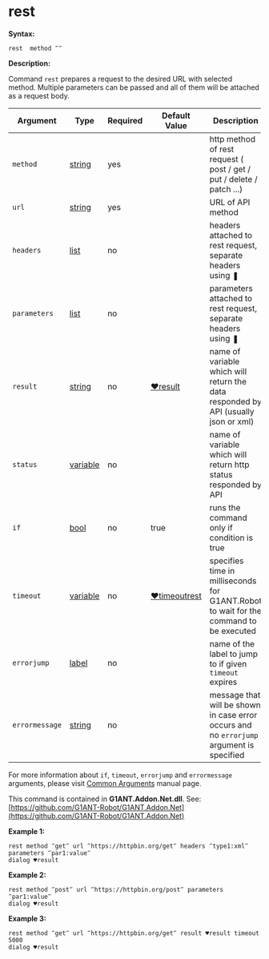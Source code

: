 # rest

**Syntax:**

```G1ANT
rest  method ‴‴
```

**Description:**

Command `rest` prepares a request to the desired URL with selected method. Multiple parameters can be passed and all of them will be attached as a request body.

| Argument | Type | Required | Default Value | Description |
| -------- | ---- | -------- | ------------- | ----------- |
|`method`| [string](https://github.com/G1ANT-Robot/G1ANT.Manual/blob/master/G1ANT-Language/Structures/string.md) | yes |  | http method of rest request ( post / get / put / delete / patch ...)|
|`url`| [string](https://github.com/G1ANT-Robot/G1ANT.Manual/blob/master/G1ANT-Language/Structures/string.md)  | yes|  | URL of API method |
|`headers`| [list](https://github.com/G1ANT-Robot/G1ANT.Manual/blob/master/G1ANT-Language/Structures/list.md)  | no |  |headers attached to rest request, separate headers using ❚ |
|`parameters`| [list](https://github.com/G1ANT-Robot/G1ANT.Manual/blob/master/G1ANT-Language/Structures/list.md)  | no |  | parameters attached to rest request, separate headers using ❚ |
|`result`| [string](https://github.com/G1ANT-Robot/G1ANT.Manual/blob/master/G1ANT-Language/Structures/string.md)  | no |  [♥result](https://github.com/G1ANT-Robot/G1ANT.Manual/blob/master/G1ANT-Language/Common-Arguments.md)  |name of variable which will return the data responded by API (usually json or xml) |
|`status`| [variable](https://github.com/G1ANT-Robot/G1ANT.Manual/blob/master/G1ANT-Language/Special-Characters/variable.md)  | no | |name of variable which will return http status responded by API  |
|`if`| [bool](https://github.com/G1ANT-Robot/G1ANT.Manual/blob/master/G1ANT-Language/Structures/bool.md) | no | true | runs the command only if condition is true |
|`timeout`| [variable](https://github.com/G1ANT-Robot/G1ANT.Manual/blob/master/G1ANT-Language/Special-Characters/variable.md) | no | [♥timeoutrest](https://github.com/G1ANT-Robot/G1ANT.Manual/blob/master/G1ANT-Language/Variables/Special-Variables.md) | specifies time in milliseconds for G1ANT.Robot to wait for the command to be executed |
|`errorjump` | [label](https://github.com/G1ANT-Robot/G1ANT.Manual/blob/master/G1ANT-Language/Structures/label.md) | no | | name of the label to jump to if given `timeout` expires |
|`errormessage`| [string](https://github.com/G1ANT-Robot/G1ANT.Manual/blob/master/G1ANT-Language/Structures/string.md) | no |  | message that will be shown in case error occurs and no `errorjump` argument is specified |

For more information about `if`, `timeout`, `errorjump` and `errormessage` arguments, please visit [Common Arguments](https://github.com/G1ANT-Robot/G1ANT.Manual/blob/master/G1ANT-Language/Common-Arguments.md)  manual page.

This command is contained in **G1ANT.Addon.Net.dll**.
See: [https://github.com/G1ANT-Robot/G1ANT.Addon.Net](https://github.com/G1ANT-Robot/G1ANT.Addon.Net)

**Example 1:**

```G1ANT
rest method ‴get‴ url ‴https://httpbin.org/get‴ headers ‴type1:xml‴ parameters ‴par1:value‴
dialog ♥result
```

**Example 2:**

```G1ANT
rest method ‴post‴ url ‴https://httpbin.org/post‴ parameters ‴par1:value‴
dialog ♥result
```

**Example 3:**

```G1ANT
rest method ‴get‴ url ‴https://httpbin.org/get‴ result ♥result timeout 5000
dialog ♥result
```

